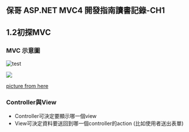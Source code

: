 保哥 ASP.NET MVC4 開發指南讀書記錄-CH1
------

## 1.2初探MVC

### MVC 示意圖

![test](http://upload.wikimedia.org/wikipedia/commons/thumb/b/b5/ModelViewControllerDiagram2.svg/350px-ModelViewControllerDiagram2.svg.png)

![](http://www.codeproject.com/KB/architecture/PraticalMvc/MvcUml.gif)

[picture from here](http://maoxiandao.asia/model/model-view-controller-mvc-phproorg.html)

### Controller與View
* Controller可決定要顯示哪一個view
* View可決定資料要送回到哪一個controller的action (比如使用者送出表單)

